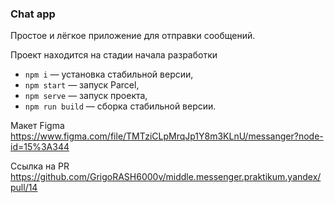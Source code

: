 
### Chat app
 
 Простое и лёгкое приложение для отправки сообщений.
 
 Проект находится на стадии начала разработки 
 
- `npm i` — установка стабильной версии,
- `npm start` — запуск Parcel,
- `npm serve` — запуск проекта,
- `npm run build` — сборка стабильной версии.

Макет Figma https://www.figma.com/file/TMTziCLpMrqJp1Y8m3KLnU/messanger?node-id=15%3A344

Ссылка на PR https://github.com/GrigoRASH6000v/middle.messenger.praktikum.yandex/pull/14
